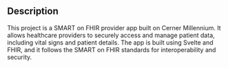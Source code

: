## Description

This project is a SMART on FHIR provider app built on Cerner Millennium. It allows healthcare providers to securely access and manage patient data, including vital signs and patient details. The app is built using Svelte and FHIR, and it follows the SMART on FHIR standards for interoperability and security.

